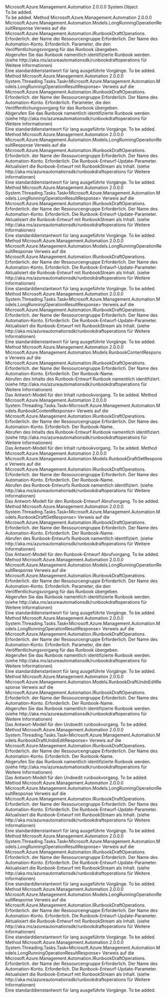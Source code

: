 <Type Name="RunbookDraftOperationsExtensions" FullName="Microsoft.Azure.Management.Automation.RunbookDraftOperationsExtensions">
  <TypeSignature Language="C#" Value="public static class RunbookDraftOperationsExtensions" />
  <TypeSignature Language="ILAsm" Value=".class public auto ansi abstract sealed beforefieldinit RunbookDraftOperationsExtensions extends System.Object" />
  <TypeSignature Language="DocId" Value="T:Microsoft.Azure.Management.Automation.RunbookDraftOperationsExtensions" />
  <TypeSignature Language="VB.NET" Value="Public Module RunbookDraftOperationsExtensions" />
  <TypeSignature Language="F#" Value="type RunbookDraftOperationsExtensions = class" />
  <AssemblyInfo>
    <AssemblyName>Microsoft.Azure.Management.Automation</AssemblyName>
    <AssemblyVersion>2.0.0.0</AssemblyVersion>
  </AssemblyInfo>
  <Base>
    <BaseTypeName>System.Object</BaseTypeName>
  </Base>
  <Interfaces />
  <Docs>
    <summary>To be added.</summary>
    <remarks>To be added.</remarks>
  </Docs>
  <Members>
    <Member MemberName="BeginPublish">
      <MemberSignature Language="C#" Value="public static Microsoft.Azure.Management.Automation.Models.LongRunningOperationResultResponse BeginPublish (this Microsoft.Azure.Management.Automation.IRunbookDraftOperations operations, string resourceGroupName, string automationAccount, Microsoft.Azure.Management.Automation.Models.RunbookDraftPublishParameters parameters);" />
      <MemberSignature Language="ILAsm" Value=".method public static hidebysig class Microsoft.Azure.Management.Automation.Models.LongRunningOperationResultResponse BeginPublish(class Microsoft.Azure.Management.Automation.IRunbookDraftOperations operations, string resourceGroupName, string automationAccount, class Microsoft.Azure.Management.Automation.Models.RunbookDraftPublishParameters parameters) cil managed" />
      <MemberSignature Language="DocId" Value="M:Microsoft.Azure.Management.Automation.RunbookDraftOperationsExtensions.BeginPublish(Microsoft.Azure.Management.Automation.IRunbookDraftOperations,System.String,System.String,Microsoft.Azure.Management.Automation.Models.RunbookDraftPublishParameters)" />
      <MemberSignature Language="VB.NET" Value="&lt;Extension()&gt;&#xA;Public Function BeginPublish (operations As IRunbookDraftOperations, resourceGroupName As String, automationAccount As String, parameters As RunbookDraftPublishParameters) As LongRunningOperationResultResponse" />
      <MemberSignature Language="F#" Value="static member BeginPublish : Microsoft.Azure.Management.Automation.IRunbookDraftOperations * string * string * Microsoft.Azure.Management.Automation.Models.RunbookDraftPublishParameters -&gt; Microsoft.Azure.Management.Automation.Models.LongRunningOperationResultResponse" Usage="Microsoft.Azure.Management.Automation.RunbookDraftOperationsExtensions.BeginPublish (operations, resourceGroupName, automationAccount, parameters)" />
      <MemberType>Method</MemberType>
      <AssemblyInfo>
        <AssemblyName>Microsoft.Azure.Management.Automation</AssemblyName>
        <AssemblyVersion>2.0.0.0</AssemblyVersion>
      </AssemblyInfo>
      <ReturnValue>
        <ReturnType>Microsoft.Azure.Management.Automation.Models.LongRunningOperationResultResponse</ReturnType>
      </ReturnValue>
      <Parameters>
        <Parameter Name="operations" Type="Microsoft.Azure.Management.Automation.IRunbookDraftOperations" RefType="this" />
        <Parameter Name="resourceGroupName" Type="System.String" />
        <Parameter Name="automationAccount" Type="System.String" />
        <Parameter Name="parameters" Type="Microsoft.Azure.Management.Automation.Models.RunbookDraftPublishParameters" />
      </Parameters>
      <Docs>
        <param name="operations">
            Verweis auf die Microsoft.Azure.Management.Automation.IRunbookDraftOperations.
            </param>
        <param name="resourceGroupName">
            Erforderlich. der Name der Ressourcengruppe
            </param>
        <param name="automationAccount">
            Erforderlich. Der Name des Automation-Konto.
            </param>
        <param name="parameters">
            Erforderlich. Parameter, die den Veröffentlichungsvorgang für das Runbook übergeben.
            </param>
        <summary>
            Abgerufen Sie das Runbook namentlich identifizierte Runbook werden.  (siehe http://aka.ms/azureautomationsdk/runbookdraftoperations für Weitere Informationen)
            </summary>
        <returns>
            Eine standarddienstantwort für lang ausgeführte Vorgänge.
            </returns>
        <remarks>To be added.</remarks>
      </Docs>
    </Member>
    <Member MemberName="BeginPublishAsync">
      <MemberSignature Language="C#" Value="public static System.Threading.Tasks.Task&lt;Microsoft.Azure.Management.Automation.Models.LongRunningOperationResultResponse&gt; BeginPublishAsync (this Microsoft.Azure.Management.Automation.IRunbookDraftOperations operations, string resourceGroupName, string automationAccount, Microsoft.Azure.Management.Automation.Models.RunbookDraftPublishParameters parameters);" />
      <MemberSignature Language="ILAsm" Value=".method public static hidebysig class System.Threading.Tasks.Task`1&lt;class Microsoft.Azure.Management.Automation.Models.LongRunningOperationResultResponse&gt; BeginPublishAsync(class Microsoft.Azure.Management.Automation.IRunbookDraftOperations operations, string resourceGroupName, string automationAccount, class Microsoft.Azure.Management.Automation.Models.RunbookDraftPublishParameters parameters) cil managed" />
      <MemberSignature Language="DocId" Value="M:Microsoft.Azure.Management.Automation.RunbookDraftOperationsExtensions.BeginPublishAsync(Microsoft.Azure.Management.Automation.IRunbookDraftOperations,System.String,System.String,Microsoft.Azure.Management.Automation.Models.RunbookDraftPublishParameters)" />
      <MemberSignature Language="VB.NET" Value="&lt;Extension()&gt;&#xA;Public Function BeginPublishAsync (operations As IRunbookDraftOperations, resourceGroupName As String, automationAccount As String, parameters As RunbookDraftPublishParameters) As Task(Of LongRunningOperationResultResponse)" />
      <MemberSignature Language="F#" Value="static member BeginPublishAsync : Microsoft.Azure.Management.Automation.IRunbookDraftOperations * string * string * Microsoft.Azure.Management.Automation.Models.RunbookDraftPublishParameters -&gt; System.Threading.Tasks.Task&lt;Microsoft.Azure.Management.Automation.Models.LongRunningOperationResultResponse&gt;" Usage="Microsoft.Azure.Management.Automation.RunbookDraftOperationsExtensions.BeginPublishAsync (operations, resourceGroupName, automationAccount, parameters)" />
      <MemberType>Method</MemberType>
      <AssemblyInfo>
        <AssemblyName>Microsoft.Azure.Management.Automation</AssemblyName>
        <AssemblyVersion>2.0.0.0</AssemblyVersion>
      </AssemblyInfo>
      <ReturnValue>
        <ReturnType>System.Threading.Tasks.Task&lt;Microsoft.Azure.Management.Automation.Models.LongRunningOperationResultResponse&gt;</ReturnType>
      </ReturnValue>
      <Parameters>
        <Parameter Name="operations" Type="Microsoft.Azure.Management.Automation.IRunbookDraftOperations" RefType="this" />
        <Parameter Name="resourceGroupName" Type="System.String" />
        <Parameter Name="automationAccount" Type="System.String" />
        <Parameter Name="parameters" Type="Microsoft.Azure.Management.Automation.Models.RunbookDraftPublishParameters" />
      </Parameters>
      <Docs>
        <param name="operations">
            Verweis auf die Microsoft.Azure.Management.Automation.IRunbookDraftOperations.
            </param>
        <param name="resourceGroupName">
            Erforderlich. der Name der Ressourcengruppe
            </param>
        <param name="automationAccount">
            Erforderlich. Der Name des Automation-Konto.
            </param>
        <param name="parameters">
            Erforderlich. Parameter, die den Veröffentlichungsvorgang für das Runbook übergeben.
            </param>
        <summary>
            Abgerufen Sie das Runbook namentlich identifizierte Runbook werden.  (siehe http://aka.ms/azureautomationsdk/runbookdraftoperations für Weitere Informationen)
            </summary>
        <returns>
            Eine standarddienstantwort für lang ausgeführte Vorgänge.
            </returns>
        <remarks>To be added.</remarks>
      </Docs>
    </Member>
    <Member MemberName="BeginUpdate">
      <MemberSignature Language="C#" Value="public static Microsoft.Azure.Management.Automation.Models.LongRunningOperationResultResponse BeginUpdate (this Microsoft.Azure.Management.Automation.IRunbookDraftOperations operations, string resourceGroupName, string automationAccount, Microsoft.Azure.Management.Automation.Models.RunbookDraftUpdateParameters parameters);" />
      <MemberSignature Language="ILAsm" Value=".method public static hidebysig class Microsoft.Azure.Management.Automation.Models.LongRunningOperationResultResponse BeginUpdate(class Microsoft.Azure.Management.Automation.IRunbookDraftOperations operations, string resourceGroupName, string automationAccount, class Microsoft.Azure.Management.Automation.Models.RunbookDraftUpdateParameters parameters) cil managed" />
      <MemberSignature Language="DocId" Value="M:Microsoft.Azure.Management.Automation.RunbookDraftOperationsExtensions.BeginUpdate(Microsoft.Azure.Management.Automation.IRunbookDraftOperations,System.String,System.String,Microsoft.Azure.Management.Automation.Models.RunbookDraftUpdateParameters)" />
      <MemberSignature Language="VB.NET" Value="&lt;Extension()&gt;&#xA;Public Function BeginUpdate (operations As IRunbookDraftOperations, resourceGroupName As String, automationAccount As String, parameters As RunbookDraftUpdateParameters) As LongRunningOperationResultResponse" />
      <MemberSignature Language="F#" Value="static member BeginUpdate : Microsoft.Azure.Management.Automation.IRunbookDraftOperations * string * string * Microsoft.Azure.Management.Automation.Models.RunbookDraftUpdateParameters -&gt; Microsoft.Azure.Management.Automation.Models.LongRunningOperationResultResponse" Usage="Microsoft.Azure.Management.Automation.RunbookDraftOperationsExtensions.BeginUpdate (operations, resourceGroupName, automationAccount, parameters)" />
      <MemberType>Method</MemberType>
      <AssemblyInfo>
        <AssemblyName>Microsoft.Azure.Management.Automation</AssemblyName>
        <AssemblyVersion>2.0.0.0</AssemblyVersion>
      </AssemblyInfo>
      <ReturnValue>
        <ReturnType>Microsoft.Azure.Management.Automation.Models.LongRunningOperationResultResponse</ReturnType>
      </ReturnValue>
      <Parameters>
        <Parameter Name="operations" Type="Microsoft.Azure.Management.Automation.IRunbookDraftOperations" RefType="this" />
        <Parameter Name="resourceGroupName" Type="System.String" />
        <Parameter Name="automationAccount" Type="System.String" />
        <Parameter Name="parameters" Type="Microsoft.Azure.Management.Automation.Models.RunbookDraftUpdateParameters" />
      </Parameters>
      <Docs>
        <param name="operations">
            Verweis auf die Microsoft.Azure.Management.Automation.IRunbookDraftOperations.
            </param>
        <param name="resourceGroupName">
            Erforderlich. der Name der Ressourcengruppe
            </param>
        <param name="automationAccount">
            Erforderlich. Der Name des Automation-Konto.
            </param>
        <param name="parameters">
            Erforderlich. Die Runbook-Entwurf-Update-Parameter.
            </param>
        <summary>
            Aktualisiert die Runbook-Entwurf mit RunbookStream als Inhalt.  (siehe http://aka.ms/azureautomationsdk/runbookdraftoperations für Weitere Informationen)
            </summary>
        <returns>
            Eine standarddienstantwort für lang ausgeführte Vorgänge.
            </returns>
        <remarks>To be added.</remarks>
      </Docs>
    </Member>
    <Member MemberName="BeginUpdateAsync">
      <MemberSignature Language="C#" Value="public static System.Threading.Tasks.Task&lt;Microsoft.Azure.Management.Automation.Models.LongRunningOperationResultResponse&gt; BeginUpdateAsync (this Microsoft.Azure.Management.Automation.IRunbookDraftOperations operations, string resourceGroupName, string automationAccount, Microsoft.Azure.Management.Automation.Models.RunbookDraftUpdateParameters parameters);" />
      <MemberSignature Language="ILAsm" Value=".method public static hidebysig class System.Threading.Tasks.Task`1&lt;class Microsoft.Azure.Management.Automation.Models.LongRunningOperationResultResponse&gt; BeginUpdateAsync(class Microsoft.Azure.Management.Automation.IRunbookDraftOperations operations, string resourceGroupName, string automationAccount, class Microsoft.Azure.Management.Automation.Models.RunbookDraftUpdateParameters parameters) cil managed" />
      <MemberSignature Language="DocId" Value="M:Microsoft.Azure.Management.Automation.RunbookDraftOperationsExtensions.BeginUpdateAsync(Microsoft.Azure.Management.Automation.IRunbookDraftOperations,System.String,System.String,Microsoft.Azure.Management.Automation.Models.RunbookDraftUpdateParameters)" />
      <MemberSignature Language="VB.NET" Value="&lt;Extension()&gt;&#xA;Public Function BeginUpdateAsync (operations As IRunbookDraftOperations, resourceGroupName As String, automationAccount As String, parameters As RunbookDraftUpdateParameters) As Task(Of LongRunningOperationResultResponse)" />
      <MemberSignature Language="F#" Value="static member BeginUpdateAsync : Microsoft.Azure.Management.Automation.IRunbookDraftOperations * string * string * Microsoft.Azure.Management.Automation.Models.RunbookDraftUpdateParameters -&gt; System.Threading.Tasks.Task&lt;Microsoft.Azure.Management.Automation.Models.LongRunningOperationResultResponse&gt;" Usage="Microsoft.Azure.Management.Automation.RunbookDraftOperationsExtensions.BeginUpdateAsync (operations, resourceGroupName, automationAccount, parameters)" />
      <MemberType>Method</MemberType>
      <AssemblyInfo>
        <AssemblyName>Microsoft.Azure.Management.Automation</AssemblyName>
        <AssemblyVersion>2.0.0.0</AssemblyVersion>
      </AssemblyInfo>
      <ReturnValue>
        <ReturnType>System.Threading.Tasks.Task&lt;Microsoft.Azure.Management.Automation.Models.LongRunningOperationResultResponse&gt;</ReturnType>
      </ReturnValue>
      <Parameters>
        <Parameter Name="operations" Type="Microsoft.Azure.Management.Automation.IRunbookDraftOperations" RefType="this" />
        <Parameter Name="resourceGroupName" Type="System.String" />
        <Parameter Name="automationAccount" Type="System.String" />
        <Parameter Name="parameters" Type="Microsoft.Azure.Management.Automation.Models.RunbookDraftUpdateParameters" />
      </Parameters>
      <Docs>
        <param name="operations">
            Verweis auf die Microsoft.Azure.Management.Automation.IRunbookDraftOperations.
            </param>
        <param name="resourceGroupName">
            Erforderlich. der Name der Ressourcengruppe
            </param>
        <param name="automationAccount">
            Erforderlich. Der Name des Automation-Konto.
            </param>
        <param name="parameters">
            Erforderlich. Die Runbook-Entwurf-Update-Parameter.
            </param>
        <summary>
            Aktualisiert die Runbook-Entwurf mit RunbookStream als Inhalt.  (siehe http://aka.ms/azureautomationsdk/runbookdraftoperations für Weitere Informationen)
            </summary>
        <returns>
            Eine standarddienstantwort für lang ausgeführte Vorgänge.
            </returns>
        <remarks>To be added.</remarks>
      </Docs>
    </Member>
    <Member MemberName="BeginUpdateGraph">
      <MemberSignature Language="C#" Value="public static Microsoft.Azure.Management.Automation.Models.LongRunningOperationResultResponse BeginUpdateGraph (this Microsoft.Azure.Management.Automation.IRunbookDraftOperations operations, string resourceGroupName, string automationAccount, Microsoft.Azure.Management.Automation.Models.RunbookDraftUpdateParameters parameters);" />
      <MemberSignature Language="ILAsm" Value=".method public static hidebysig class Microsoft.Azure.Management.Automation.Models.LongRunningOperationResultResponse BeginUpdateGraph(class Microsoft.Azure.Management.Automation.IRunbookDraftOperations operations, string resourceGroupName, string automationAccount, class Microsoft.Azure.Management.Automation.Models.RunbookDraftUpdateParameters parameters) cil managed" />
      <MemberSignature Language="DocId" Value="M:Microsoft.Azure.Management.Automation.RunbookDraftOperationsExtensions.BeginUpdateGraph(Microsoft.Azure.Management.Automation.IRunbookDraftOperations,System.String,System.String,Microsoft.Azure.Management.Automation.Models.RunbookDraftUpdateParameters)" />
      <MemberSignature Language="VB.NET" Value="&lt;Extension()&gt;&#xA;Public Function BeginUpdateGraph (operations As IRunbookDraftOperations, resourceGroupName As String, automationAccount As String, parameters As RunbookDraftUpdateParameters) As LongRunningOperationResultResponse" />
      <MemberSignature Language="F#" Value="static member BeginUpdateGraph : Microsoft.Azure.Management.Automation.IRunbookDraftOperations * string * string * Microsoft.Azure.Management.Automation.Models.RunbookDraftUpdateParameters -&gt; Microsoft.Azure.Management.Automation.Models.LongRunningOperationResultResponse" Usage="Microsoft.Azure.Management.Automation.RunbookDraftOperationsExtensions.BeginUpdateGraph (operations, resourceGroupName, automationAccount, parameters)" />
      <MemberType>Method</MemberType>
      <AssemblyInfo>
        <AssemblyName>Microsoft.Azure.Management.Automation</AssemblyName>
        <AssemblyVersion>2.0.0.0</AssemblyVersion>
      </AssemblyInfo>
      <ReturnValue>
        <ReturnType>Microsoft.Azure.Management.Automation.Models.LongRunningOperationResultResponse</ReturnType>
      </ReturnValue>
      <Parameters>
        <Parameter Name="operations" Type="Microsoft.Azure.Management.Automation.IRunbookDraftOperations" RefType="this" />
        <Parameter Name="resourceGroupName" Type="System.String" />
        <Parameter Name="automationAccount" Type="System.String" />
        <Parameter Name="parameters" Type="Microsoft.Azure.Management.Automation.Models.RunbookDraftUpdateParameters" />
      </Parameters>
      <Docs>
        <param name="operations">
            Verweis auf die Microsoft.Azure.Management.Automation.IRunbookDraftOperations.
            </param>
        <param name="resourceGroupName">
            Erforderlich. der Name der Ressourcengruppe
            </param>
        <param name="automationAccount">
            Erforderlich. Der Name des Automation-Konto.
            </param>
        <param name="parameters">
            Erforderlich. Die Runbook-Entwurf-Update-Parameter.
            </param>
        <summary>
            Aktualisiert die Runbook-Entwurf mit RunbookStream als Inhalt.  (siehe http://aka.ms/azureautomationsdk/runbookdraftoperations für Weitere Informationen)
            </summary>
        <returns>
            Eine standarddienstantwort für lang ausgeführte Vorgänge.
            </returns>
        <remarks>To be added.</remarks>
      </Docs>
    </Member>
    <Member MemberName="BeginUpdateGraphAsync">
      <MemberSignature Language="C#" Value="public static System.Threading.Tasks.Task&lt;Microsoft.Azure.Management.Automation.Models.LongRunningOperationResultResponse&gt; BeginUpdateGraphAsync (this Microsoft.Azure.Management.Automation.IRunbookDraftOperations operations, string resourceGroupName, string automationAccount, Microsoft.Azure.Management.Automation.Models.RunbookDraftUpdateParameters parameters);" />
      <MemberSignature Language="ILAsm" Value=".method public static hidebysig class System.Threading.Tasks.Task`1&lt;class Microsoft.Azure.Management.Automation.Models.LongRunningOperationResultResponse&gt; BeginUpdateGraphAsync(class Microsoft.Azure.Management.Automation.IRunbookDraftOperations operations, string resourceGroupName, string automationAccount, class Microsoft.Azure.Management.Automation.Models.RunbookDraftUpdateParameters parameters) cil managed" />
      <MemberSignature Language="DocId" Value="M:Microsoft.Azure.Management.Automation.RunbookDraftOperationsExtensions.BeginUpdateGraphAsync(Microsoft.Azure.Management.Automation.IRunbookDraftOperations,System.String,System.String,Microsoft.Azure.Management.Automation.Models.RunbookDraftUpdateParameters)" />
      <MemberSignature Language="VB.NET" Value="&lt;Extension()&gt;&#xA;Public Function BeginUpdateGraphAsync (operations As IRunbookDraftOperations, resourceGroupName As String, automationAccount As String, parameters As RunbookDraftUpdateParameters) As Task(Of LongRunningOperationResultResponse)" />
      <MemberSignature Language="F#" Value="static member BeginUpdateGraphAsync : Microsoft.Azure.Management.Automation.IRunbookDraftOperations * string * string * Microsoft.Azure.Management.Automation.Models.RunbookDraftUpdateParameters -&gt; System.Threading.Tasks.Task&lt;Microsoft.Azure.Management.Automation.Models.LongRunningOperationResultResponse&gt;" Usage="Microsoft.Azure.Management.Automation.RunbookDraftOperationsExtensions.BeginUpdateGraphAsync (operations, resourceGroupName, automationAccount, parameters)" />
      <MemberType>Method</MemberType>
      <AssemblyInfo>
        <AssemblyName>Microsoft.Azure.Management.Automation</AssemblyName>
        <AssemblyVersion>2.0.0.0</AssemblyVersion>
      </AssemblyInfo>
      <ReturnValue>
        <ReturnType>System.Threading.Tasks.Task&lt;Microsoft.Azure.Management.Automation.Models.LongRunningOperationResultResponse&gt;</ReturnType>
      </ReturnValue>
      <Parameters>
        <Parameter Name="operations" Type="Microsoft.Azure.Management.Automation.IRunbookDraftOperations" RefType="this" />
        <Parameter Name="resourceGroupName" Type="System.String" />
        <Parameter Name="automationAccount" Type="System.String" />
        <Parameter Name="parameters" Type="Microsoft.Azure.Management.Automation.Models.RunbookDraftUpdateParameters" />
      </Parameters>
      <Docs>
        <param name="operations">
            Verweis auf die Microsoft.Azure.Management.Automation.IRunbookDraftOperations.
            </param>
        <param name="resourceGroupName">
            Erforderlich. der Name der Ressourcengruppe
            </param>
        <param name="automationAccount">
            Erforderlich. Der Name des Automation-Konto.
            </param>
        <param name="parameters">
            Erforderlich. Die Runbook-Entwurf-Update-Parameter.
            </param>
        <summary>
            Aktualisiert die Runbook-Entwurf mit RunbookStream als Inhalt.  (siehe http://aka.ms/azureautomationsdk/runbookdraftoperations für Weitere Informationen)
            </summary>
        <returns>
            Eine standarddienstantwort für lang ausgeführte Vorgänge.
            </returns>
        <remarks>To be added.</remarks>
      </Docs>
    </Member>
    <Member MemberName="Content">
      <MemberSignature Language="C#" Value="public static Microsoft.Azure.Management.Automation.Models.RunbookContentResponse Content (this Microsoft.Azure.Management.Automation.IRunbookDraftOperations operations, string resourceGroupName, string automationAccount, string runbookName);" />
      <MemberSignature Language="ILAsm" Value=".method public static hidebysig class Microsoft.Azure.Management.Automation.Models.RunbookContentResponse Content(class Microsoft.Azure.Management.Automation.IRunbookDraftOperations operations, string resourceGroupName, string automationAccount, string runbookName) cil managed" />
      <MemberSignature Language="DocId" Value="M:Microsoft.Azure.Management.Automation.RunbookDraftOperationsExtensions.Content(Microsoft.Azure.Management.Automation.IRunbookDraftOperations,System.String,System.String,System.String)" />
      <MemberSignature Language="VB.NET" Value="&lt;Extension()&gt;&#xA;Public Function Content (operations As IRunbookDraftOperations, resourceGroupName As String, automationAccount As String, runbookName As String) As RunbookContentResponse" />
      <MemberSignature Language="F#" Value="static member Content : Microsoft.Azure.Management.Automation.IRunbookDraftOperations * string * string * string -&gt; Microsoft.Azure.Management.Automation.Models.RunbookContentResponse" Usage="Microsoft.Azure.Management.Automation.RunbookDraftOperationsExtensions.Content (operations, resourceGroupName, automationAccount, runbookName)" />
      <MemberType>Method</MemberType>
      <AssemblyInfo>
        <AssemblyName>Microsoft.Azure.Management.Automation</AssemblyName>
        <AssemblyVersion>2.0.0.0</AssemblyVersion>
      </AssemblyInfo>
      <ReturnValue>
        <ReturnType>Microsoft.Azure.Management.Automation.Models.RunbookContentResponse</ReturnType>
      </ReturnValue>
      <Parameters>
        <Parameter Name="operations" Type="Microsoft.Azure.Management.Automation.IRunbookDraftOperations" RefType="this" />
        <Parameter Name="resourceGroupName" Type="System.String" />
        <Parameter Name="automationAccount" Type="System.String" />
        <Parameter Name="runbookName" Type="System.String" />
      </Parameters>
      <Docs>
        <param name="operations">
            Verweis auf die Microsoft.Azure.Management.Automation.IRunbookDraftOperations.
            </param>
        <param name="resourceGroupName">
            Erforderlich. der Name der Ressourcengruppe
            </param>
        <param name="automationAccount">
            Erforderlich. Der Name des Automation-Konto.
            </param>
        <param name="runbookName">
            Erforderlich. Der Runbook-Name.
            </param>
        <summary>
            Abrufen des Inhalts des Runbook-Entwurf Runbook namentlich identifiziert.
            (siehe http://aka.ms/azureautomationsdk/runbookdraftoperations für Weitere Informationen)
            </summary>
        <returns>
            Das Antwort-Modell für den Inhalt runbookvorgang.
            </returns>
        <remarks>To be added.</remarks>
      </Docs>
    </Member>
    <Member MemberName="ContentAsync">
      <MemberSignature Language="C#" Value="public static System.Threading.Tasks.Task&lt;Microsoft.Azure.Management.Automation.Models.RunbookContentResponse&gt; ContentAsync (this Microsoft.Azure.Management.Automation.IRunbookDraftOperations operations, string resourceGroupName, string automationAccount, string runbookName);" />
      <MemberSignature Language="ILAsm" Value=".method public static hidebysig class System.Threading.Tasks.Task`1&lt;class Microsoft.Azure.Management.Automation.Models.RunbookContentResponse&gt; ContentAsync(class Microsoft.Azure.Management.Automation.IRunbookDraftOperations operations, string resourceGroupName, string automationAccount, string runbookName) cil managed" />
      <MemberSignature Language="DocId" Value="M:Microsoft.Azure.Management.Automation.RunbookDraftOperationsExtensions.ContentAsync(Microsoft.Azure.Management.Automation.IRunbookDraftOperations,System.String,System.String,System.String)" />
      <MemberSignature Language="VB.NET" Value="&lt;Extension()&gt;&#xA;Public Function ContentAsync (operations As IRunbookDraftOperations, resourceGroupName As String, automationAccount As String, runbookName As String) As Task(Of RunbookContentResponse)" />
      <MemberSignature Language="F#" Value="static member ContentAsync : Microsoft.Azure.Management.Automation.IRunbookDraftOperations * string * string * string -&gt; System.Threading.Tasks.Task&lt;Microsoft.Azure.Management.Automation.Models.RunbookContentResponse&gt;" Usage="Microsoft.Azure.Management.Automation.RunbookDraftOperationsExtensions.ContentAsync (operations, resourceGroupName, automationAccount, runbookName)" />
      <MemberType>Method</MemberType>
      <AssemblyInfo>
        <AssemblyName>Microsoft.Azure.Management.Automation</AssemblyName>
        <AssemblyVersion>2.0.0.0</AssemblyVersion>
      </AssemblyInfo>
      <ReturnValue>
        <ReturnType>System.Threading.Tasks.Task&lt;Microsoft.Azure.Management.Automation.Models.RunbookContentResponse&gt;</ReturnType>
      </ReturnValue>
      <Parameters>
        <Parameter Name="operations" Type="Microsoft.Azure.Management.Automation.IRunbookDraftOperations" RefType="this" />
        <Parameter Name="resourceGroupName" Type="System.String" />
        <Parameter Name="automationAccount" Type="System.String" />
        <Parameter Name="runbookName" Type="System.String" />
      </Parameters>
      <Docs>
        <param name="operations">
            Verweis auf die Microsoft.Azure.Management.Automation.IRunbookDraftOperations.
            </param>
        <param name="resourceGroupName">
            Erforderlich. der Name der Ressourcengruppe
            </param>
        <param name="automationAccount">
            Erforderlich. Der Name des Automation-Konto.
            </param>
        <param name="runbookName">
            Erforderlich. Der Runbook-Name.
            </param>
        <summary>
            Abrufen des Inhalts des Runbook-Entwurf Runbook namentlich identifiziert.
            (siehe http://aka.ms/azureautomationsdk/runbookdraftoperations für Weitere Informationen)
            </summary>
        <returns>
            Das Antwort-Modell für den Inhalt runbookvorgang.
            </returns>
        <remarks>To be added.</remarks>
      </Docs>
    </Member>
    <Member MemberName="Get">
      <MemberSignature Language="C#" Value="public static Microsoft.Azure.Management.Automation.Models.RunbookDraftGetResponse Get (this Microsoft.Azure.Management.Automation.IRunbookDraftOperations operations, string resourceGroupName, string automationAccount, string runbookName);" />
      <MemberSignature Language="ILAsm" Value=".method public static hidebysig class Microsoft.Azure.Management.Automation.Models.RunbookDraftGetResponse Get(class Microsoft.Azure.Management.Automation.IRunbookDraftOperations operations, string resourceGroupName, string automationAccount, string runbookName) cil managed" />
      <MemberSignature Language="DocId" Value="M:Microsoft.Azure.Management.Automation.RunbookDraftOperationsExtensions.Get(Microsoft.Azure.Management.Automation.IRunbookDraftOperations,System.String,System.String,System.String)" />
      <MemberSignature Language="VB.NET" Value="&lt;Extension()&gt;&#xA;Public Function Get (operations As IRunbookDraftOperations, resourceGroupName As String, automationAccount As String, runbookName As String) As RunbookDraftGetResponse" />
      <MemberSignature Language="F#" Value="static member Get : Microsoft.Azure.Management.Automation.IRunbookDraftOperations * string * string * string -&gt; Microsoft.Azure.Management.Automation.Models.RunbookDraftGetResponse" Usage="Microsoft.Azure.Management.Automation.RunbookDraftOperationsExtensions.Get (operations, resourceGroupName, automationAccount, runbookName)" />
      <MemberType>Method</MemberType>
      <AssemblyInfo>
        <AssemblyName>Microsoft.Azure.Management.Automation</AssemblyName>
        <AssemblyVersion>2.0.0.0</AssemblyVersion>
      </AssemblyInfo>
      <ReturnValue>
        <ReturnType>Microsoft.Azure.Management.Automation.Models.RunbookDraftGetResponse</ReturnType>
      </ReturnValue>
      <Parameters>
        <Parameter Name="operations" Type="Microsoft.Azure.Management.Automation.IRunbookDraftOperations" RefType="this" />
        <Parameter Name="resourceGroupName" Type="System.String" />
        <Parameter Name="automationAccount" Type="System.String" />
        <Parameter Name="runbookName" Type="System.String" />
      </Parameters>
      <Docs>
        <param name="operations">
            Verweis auf die Microsoft.Azure.Management.Automation.IRunbookDraftOperations.
            </param>
        <param name="resourceGroupName">
            Erforderlich. der Name der Ressourcengruppe
            </param>
        <param name="automationAccount">
            Erforderlich. Der Name des Automation-Konto.
            </param>
        <param name="runbookName">
            Erforderlich. Der Runbook-Name.
            </param>
        <summary>
            Abrufen des Runbook-Entwurfs Runbook namentlich identifiziert.  (siehe http://aka.ms/azureautomationsdk/runbookdraftoperations für Weitere Informationen)
            </summary>
        <returns>
            Das Antwort-Modell für den Runbook-Entwurf Abrufvorgang.
            </returns>
        <remarks>To be added.</remarks>
      </Docs>
    </Member>
    <Member MemberName="GetAsync">
      <MemberSignature Language="C#" Value="public static System.Threading.Tasks.Task&lt;Microsoft.Azure.Management.Automation.Models.RunbookDraftGetResponse&gt; GetAsync (this Microsoft.Azure.Management.Automation.IRunbookDraftOperations operations, string resourceGroupName, string automationAccount, string runbookName);" />
      <MemberSignature Language="ILAsm" Value=".method public static hidebysig class System.Threading.Tasks.Task`1&lt;class Microsoft.Azure.Management.Automation.Models.RunbookDraftGetResponse&gt; GetAsync(class Microsoft.Azure.Management.Automation.IRunbookDraftOperations operations, string resourceGroupName, string automationAccount, string runbookName) cil managed" />
      <MemberSignature Language="DocId" Value="M:Microsoft.Azure.Management.Automation.RunbookDraftOperationsExtensions.GetAsync(Microsoft.Azure.Management.Automation.IRunbookDraftOperations,System.String,System.String,System.String)" />
      <MemberSignature Language="VB.NET" Value="&lt;Extension()&gt;&#xA;Public Function GetAsync (operations As IRunbookDraftOperations, resourceGroupName As String, automationAccount As String, runbookName As String) As Task(Of RunbookDraftGetResponse)" />
      <MemberSignature Language="F#" Value="static member GetAsync : Microsoft.Azure.Management.Automation.IRunbookDraftOperations * string * string * string -&gt; System.Threading.Tasks.Task&lt;Microsoft.Azure.Management.Automation.Models.RunbookDraftGetResponse&gt;" Usage="Microsoft.Azure.Management.Automation.RunbookDraftOperationsExtensions.GetAsync (operations, resourceGroupName, automationAccount, runbookName)" />
      <MemberType>Method</MemberType>
      <AssemblyInfo>
        <AssemblyName>Microsoft.Azure.Management.Automation</AssemblyName>
        <AssemblyVersion>2.0.0.0</AssemblyVersion>
      </AssemblyInfo>
      <ReturnValue>
        <ReturnType>System.Threading.Tasks.Task&lt;Microsoft.Azure.Management.Automation.Models.RunbookDraftGetResponse&gt;</ReturnType>
      </ReturnValue>
      <Parameters>
        <Parameter Name="operations" Type="Microsoft.Azure.Management.Automation.IRunbookDraftOperations" RefType="this" />
        <Parameter Name="resourceGroupName" Type="System.String" />
        <Parameter Name="automationAccount" Type="System.String" />
        <Parameter Name="runbookName" Type="System.String" />
      </Parameters>
      <Docs>
        <param name="operations">
            Verweis auf die Microsoft.Azure.Management.Automation.IRunbookDraftOperations.
            </param>
        <param name="resourceGroupName">
            Erforderlich. der Name der Ressourcengruppe
            </param>
        <param name="automationAccount">
            Erforderlich. Der Name des Automation-Konto.
            </param>
        <param name="runbookName">
            Erforderlich. Der Runbook-Name.
            </param>
        <summary>
            Abrufen des Runbook-Entwurfs Runbook namentlich identifiziert.  (siehe http://aka.ms/azureautomationsdk/runbookdraftoperations für Weitere Informationen)
            </summary>
        <returns>
            Das Antwort-Modell für den Runbook-Entwurf Abrufvorgang.
            </returns>
        <remarks>To be added.</remarks>
      </Docs>
    </Member>
    <Member MemberName="Publish">
      <MemberSignature Language="C#" Value="public static Microsoft.Azure.Management.Automation.Models.LongRunningOperationResultResponse Publish (this Microsoft.Azure.Management.Automation.IRunbookDraftOperations operations, string resourceGroupName, string automationAccount, Microsoft.Azure.Management.Automation.Models.RunbookDraftPublishParameters parameters);" />
      <MemberSignature Language="ILAsm" Value=".method public static hidebysig class Microsoft.Azure.Management.Automation.Models.LongRunningOperationResultResponse Publish(class Microsoft.Azure.Management.Automation.IRunbookDraftOperations operations, string resourceGroupName, string automationAccount, class Microsoft.Azure.Management.Automation.Models.RunbookDraftPublishParameters parameters) cil managed" />
      <MemberSignature Language="DocId" Value="M:Microsoft.Azure.Management.Automation.RunbookDraftOperationsExtensions.Publish(Microsoft.Azure.Management.Automation.IRunbookDraftOperations,System.String,System.String,Microsoft.Azure.Management.Automation.Models.RunbookDraftPublishParameters)" />
      <MemberSignature Language="VB.NET" Value="&lt;Extension()&gt;&#xA;Public Function Publish (operations As IRunbookDraftOperations, resourceGroupName As String, automationAccount As String, parameters As RunbookDraftPublishParameters) As LongRunningOperationResultResponse" />
      <MemberSignature Language="F#" Value="static member Publish : Microsoft.Azure.Management.Automation.IRunbookDraftOperations * string * string * Microsoft.Azure.Management.Automation.Models.RunbookDraftPublishParameters -&gt; Microsoft.Azure.Management.Automation.Models.LongRunningOperationResultResponse" Usage="Microsoft.Azure.Management.Automation.RunbookDraftOperationsExtensions.Publish (operations, resourceGroupName, automationAccount, parameters)" />
      <MemberType>Method</MemberType>
      <AssemblyInfo>
        <AssemblyName>Microsoft.Azure.Management.Automation</AssemblyName>
        <AssemblyVersion>2.0.0.0</AssemblyVersion>
      </AssemblyInfo>
      <ReturnValue>
        <ReturnType>Microsoft.Azure.Management.Automation.Models.LongRunningOperationResultResponse</ReturnType>
      </ReturnValue>
      <Parameters>
        <Parameter Name="operations" Type="Microsoft.Azure.Management.Automation.IRunbookDraftOperations" RefType="this" />
        <Parameter Name="resourceGroupName" Type="System.String" />
        <Parameter Name="automationAccount" Type="System.String" />
        <Parameter Name="parameters" Type="Microsoft.Azure.Management.Automation.Models.RunbookDraftPublishParameters" />
      </Parameters>
      <Docs>
        <param name="operations">
            Verweis auf die Microsoft.Azure.Management.Automation.IRunbookDraftOperations.
            </param>
        <param name="resourceGroupName">
            Erforderlich. der Name der Ressourcengruppe
            </param>
        <param name="automationAccount">
            Erforderlich. Der Name des Automation-Konto.
            </param>
        <param name="parameters">
            Erforderlich. Parameter, die den Veröffentlichungsvorgang für das Runbook übergeben.
            </param>
        <summary>
            Abgerufen Sie das Runbook namentlich identifizierte Runbook werden.  (siehe http://aka.ms/azureautomationsdk/runbookdraftoperations für Weitere Informationen)
            </summary>
        <returns>
            Eine standarddienstantwort für lang ausgeführte Vorgänge.
            </returns>
        <remarks>To be added.</remarks>
      </Docs>
    </Member>
    <Member MemberName="PublishAsync">
      <MemberSignature Language="C#" Value="public static System.Threading.Tasks.Task&lt;Microsoft.Azure.Management.Automation.Models.LongRunningOperationResultResponse&gt; PublishAsync (this Microsoft.Azure.Management.Automation.IRunbookDraftOperations operations, string resourceGroupName, string automationAccount, Microsoft.Azure.Management.Automation.Models.RunbookDraftPublishParameters parameters);" />
      <MemberSignature Language="ILAsm" Value=".method public static hidebysig class System.Threading.Tasks.Task`1&lt;class Microsoft.Azure.Management.Automation.Models.LongRunningOperationResultResponse&gt; PublishAsync(class Microsoft.Azure.Management.Automation.IRunbookDraftOperations operations, string resourceGroupName, string automationAccount, class Microsoft.Azure.Management.Automation.Models.RunbookDraftPublishParameters parameters) cil managed" />
      <MemberSignature Language="DocId" Value="M:Microsoft.Azure.Management.Automation.RunbookDraftOperationsExtensions.PublishAsync(Microsoft.Azure.Management.Automation.IRunbookDraftOperations,System.String,System.String,Microsoft.Azure.Management.Automation.Models.RunbookDraftPublishParameters)" />
      <MemberSignature Language="VB.NET" Value="&lt;Extension()&gt;&#xA;Public Function PublishAsync (operations As IRunbookDraftOperations, resourceGroupName As String, automationAccount As String, parameters As RunbookDraftPublishParameters) As Task(Of LongRunningOperationResultResponse)" />
      <MemberSignature Language="F#" Value="static member PublishAsync : Microsoft.Azure.Management.Automation.IRunbookDraftOperations * string * string * Microsoft.Azure.Management.Automation.Models.RunbookDraftPublishParameters -&gt; System.Threading.Tasks.Task&lt;Microsoft.Azure.Management.Automation.Models.LongRunningOperationResultResponse&gt;" Usage="Microsoft.Azure.Management.Automation.RunbookDraftOperationsExtensions.PublishAsync (operations, resourceGroupName, automationAccount, parameters)" />
      <MemberType>Method</MemberType>
      <AssemblyInfo>
        <AssemblyName>Microsoft.Azure.Management.Automation</AssemblyName>
        <AssemblyVersion>2.0.0.0</AssemblyVersion>
      </AssemblyInfo>
      <ReturnValue>
        <ReturnType>System.Threading.Tasks.Task&lt;Microsoft.Azure.Management.Automation.Models.LongRunningOperationResultResponse&gt;</ReturnType>
      </ReturnValue>
      <Parameters>
        <Parameter Name="operations" Type="Microsoft.Azure.Management.Automation.IRunbookDraftOperations" RefType="this" />
        <Parameter Name="resourceGroupName" Type="System.String" />
        <Parameter Name="automationAccount" Type="System.String" />
        <Parameter Name="parameters" Type="Microsoft.Azure.Management.Automation.Models.RunbookDraftPublishParameters" />
      </Parameters>
      <Docs>
        <param name="operations">
            Verweis auf die Microsoft.Azure.Management.Automation.IRunbookDraftOperations.
            </param>
        <param name="resourceGroupName">
            Erforderlich. der Name der Ressourcengruppe
            </param>
        <param name="automationAccount">
            Erforderlich. Der Name des Automation-Konto.
            </param>
        <param name="parameters">
            Erforderlich. Parameter, die den Veröffentlichungsvorgang für das Runbook übergeben.
            </param>
        <summary>
            Abgerufen Sie das Runbook namentlich identifizierte Runbook werden.  (siehe http://aka.ms/azureautomationsdk/runbookdraftoperations für Weitere Informationen)
            </summary>
        <returns>
            Eine standarddienstantwort für lang ausgeführte Vorgänge.
            </returns>
        <remarks>To be added.</remarks>
      </Docs>
    </Member>
    <Member MemberName="UndoEdit">
      <MemberSignature Language="C#" Value="public static Microsoft.Azure.Management.Automation.Models.RunbookDraftUndoEditResponse UndoEdit (this Microsoft.Azure.Management.Automation.IRunbookDraftOperations operations, string resourceGroupName, string automationAccount, string runbookName);" />
      <MemberSignature Language="ILAsm" Value=".method public static hidebysig class Microsoft.Azure.Management.Automation.Models.RunbookDraftUndoEditResponse UndoEdit(class Microsoft.Azure.Management.Automation.IRunbookDraftOperations operations, string resourceGroupName, string automationAccount, string runbookName) cil managed" />
      <MemberSignature Language="DocId" Value="M:Microsoft.Azure.Management.Automation.RunbookDraftOperationsExtensions.UndoEdit(Microsoft.Azure.Management.Automation.IRunbookDraftOperations,System.String,System.String,System.String)" />
      <MemberSignature Language="VB.NET" Value="&lt;Extension()&gt;&#xA;Public Function UndoEdit (operations As IRunbookDraftOperations, resourceGroupName As String, automationAccount As String, runbookName As String) As RunbookDraftUndoEditResponse" />
      <MemberSignature Language="F#" Value="static member UndoEdit : Microsoft.Azure.Management.Automation.IRunbookDraftOperations * string * string * string -&gt; Microsoft.Azure.Management.Automation.Models.RunbookDraftUndoEditResponse" Usage="Microsoft.Azure.Management.Automation.RunbookDraftOperationsExtensions.UndoEdit (operations, resourceGroupName, automationAccount, runbookName)" />
      <MemberType>Method</MemberType>
      <AssemblyInfo>
        <AssemblyName>Microsoft.Azure.Management.Automation</AssemblyName>
        <AssemblyVersion>2.0.0.0</AssemblyVersion>
      </AssemblyInfo>
      <ReturnValue>
        <ReturnType>Microsoft.Azure.Management.Automation.Models.RunbookDraftUndoEditResponse</ReturnType>
      </ReturnValue>
      <Parameters>
        <Parameter Name="operations" Type="Microsoft.Azure.Management.Automation.IRunbookDraftOperations" RefType="this" />
        <Parameter Name="resourceGroupName" Type="System.String" />
        <Parameter Name="automationAccount" Type="System.String" />
        <Parameter Name="runbookName" Type="System.String" />
      </Parameters>
      <Docs>
        <param name="operations">
            Verweis auf die Microsoft.Azure.Management.Automation.IRunbookDraftOperations.
            </param>
        <param name="resourceGroupName">
            Erforderlich. der Name der Ressourcengruppe
            </param>
        <param name="automationAccount">
            Erforderlich. Der Name des Automation-Konto.
            </param>
        <param name="runbookName">
            Erforderlich. Der Runbook-Name.
            </param>
        <summary>
            Abgerufen Sie das Runbook namentlich identifizierte Runbook werden.  (siehe http://aka.ms/azureautomationsdk/runbookdraftoperations für Weitere Informationen)
            </summary>
        <returns>
            Das Antwort-Modell für den Undoedit runbookvorgang.
            </returns>
        <remarks>To be added.</remarks>
      </Docs>
    </Member>
    <Member MemberName="UndoEditAsync">
      <MemberSignature Language="C#" Value="public static System.Threading.Tasks.Task&lt;Microsoft.Azure.Management.Automation.Models.RunbookDraftUndoEditResponse&gt; UndoEditAsync (this Microsoft.Azure.Management.Automation.IRunbookDraftOperations operations, string resourceGroupName, string automationAccount, string runbookName);" />
      <MemberSignature Language="ILAsm" Value=".method public static hidebysig class System.Threading.Tasks.Task`1&lt;class Microsoft.Azure.Management.Automation.Models.RunbookDraftUndoEditResponse&gt; UndoEditAsync(class Microsoft.Azure.Management.Automation.IRunbookDraftOperations operations, string resourceGroupName, string automationAccount, string runbookName) cil managed" />
      <MemberSignature Language="DocId" Value="M:Microsoft.Azure.Management.Automation.RunbookDraftOperationsExtensions.UndoEditAsync(Microsoft.Azure.Management.Automation.IRunbookDraftOperations,System.String,System.String,System.String)" />
      <MemberSignature Language="VB.NET" Value="&lt;Extension()&gt;&#xA;Public Function UndoEditAsync (operations As IRunbookDraftOperations, resourceGroupName As String, automationAccount As String, runbookName As String) As Task(Of RunbookDraftUndoEditResponse)" />
      <MemberSignature Language="F#" Value="static member UndoEditAsync : Microsoft.Azure.Management.Automation.IRunbookDraftOperations * string * string * string -&gt; System.Threading.Tasks.Task&lt;Microsoft.Azure.Management.Automation.Models.RunbookDraftUndoEditResponse&gt;" Usage="Microsoft.Azure.Management.Automation.RunbookDraftOperationsExtensions.UndoEditAsync (operations, resourceGroupName, automationAccount, runbookName)" />
      <MemberType>Method</MemberType>
      <AssemblyInfo>
        <AssemblyName>Microsoft.Azure.Management.Automation</AssemblyName>
        <AssemblyVersion>2.0.0.0</AssemblyVersion>
      </AssemblyInfo>
      <ReturnValue>
        <ReturnType>System.Threading.Tasks.Task&lt;Microsoft.Azure.Management.Automation.Models.RunbookDraftUndoEditResponse&gt;</ReturnType>
      </ReturnValue>
      <Parameters>
        <Parameter Name="operations" Type="Microsoft.Azure.Management.Automation.IRunbookDraftOperations" RefType="this" />
        <Parameter Name="resourceGroupName" Type="System.String" />
        <Parameter Name="automationAccount" Type="System.String" />
        <Parameter Name="runbookName" Type="System.String" />
      </Parameters>
      <Docs>
        <param name="operations">
            Verweis auf die Microsoft.Azure.Management.Automation.IRunbookDraftOperations.
            </param>
        <param name="resourceGroupName">
            Erforderlich. der Name der Ressourcengruppe
            </param>
        <param name="automationAccount">
            Erforderlich. Der Name des Automation-Konto.
            </param>
        <param name="runbookName">
            Erforderlich. Der Runbook-Name.
            </param>
        <summary>
            Abgerufen Sie das Runbook namentlich identifizierte Runbook werden.  (siehe http://aka.ms/azureautomationsdk/runbookdraftoperations für Weitere Informationen)
            </summary>
        <returns>
            Das Antwort-Modell für den Undoedit runbookvorgang.
            </returns>
        <remarks>To be added.</remarks>
      </Docs>
    </Member>
    <Member MemberName="Update">
      <MemberSignature Language="C#" Value="public static Microsoft.Azure.Management.Automation.Models.LongRunningOperationResultResponse Update (this Microsoft.Azure.Management.Automation.IRunbookDraftOperations operations, string resourceGroupName, string automationAccount, Microsoft.Azure.Management.Automation.Models.RunbookDraftUpdateParameters parameters);" />
      <MemberSignature Language="ILAsm" Value=".method public static hidebysig class Microsoft.Azure.Management.Automation.Models.LongRunningOperationResultResponse Update(class Microsoft.Azure.Management.Automation.IRunbookDraftOperations operations, string resourceGroupName, string automationAccount, class Microsoft.Azure.Management.Automation.Models.RunbookDraftUpdateParameters parameters) cil managed" />
      <MemberSignature Language="DocId" Value="M:Microsoft.Azure.Management.Automation.RunbookDraftOperationsExtensions.Update(Microsoft.Azure.Management.Automation.IRunbookDraftOperations,System.String,System.String,Microsoft.Azure.Management.Automation.Models.RunbookDraftUpdateParameters)" />
      <MemberSignature Language="VB.NET" Value="&lt;Extension()&gt;&#xA;Public Function Update (operations As IRunbookDraftOperations, resourceGroupName As String, automationAccount As String, parameters As RunbookDraftUpdateParameters) As LongRunningOperationResultResponse" />
      <MemberSignature Language="F#" Value="static member Update : Microsoft.Azure.Management.Automation.IRunbookDraftOperations * string * string * Microsoft.Azure.Management.Automation.Models.RunbookDraftUpdateParameters -&gt; Microsoft.Azure.Management.Automation.Models.LongRunningOperationResultResponse" Usage="Microsoft.Azure.Management.Automation.RunbookDraftOperationsExtensions.Update (operations, resourceGroupName, automationAccount, parameters)" />
      <MemberType>Method</MemberType>
      <AssemblyInfo>
        <AssemblyName>Microsoft.Azure.Management.Automation</AssemblyName>
        <AssemblyVersion>2.0.0.0</AssemblyVersion>
      </AssemblyInfo>
      <ReturnValue>
        <ReturnType>Microsoft.Azure.Management.Automation.Models.LongRunningOperationResultResponse</ReturnType>
      </ReturnValue>
      <Parameters>
        <Parameter Name="operations" Type="Microsoft.Azure.Management.Automation.IRunbookDraftOperations" RefType="this" />
        <Parameter Name="resourceGroupName" Type="System.String" />
        <Parameter Name="automationAccount" Type="System.String" />
        <Parameter Name="parameters" Type="Microsoft.Azure.Management.Automation.Models.RunbookDraftUpdateParameters" />
      </Parameters>
      <Docs>
        <param name="operations">
            Verweis auf die Microsoft.Azure.Management.Automation.IRunbookDraftOperations.
            </param>
        <param name="resourceGroupName">
            Erforderlich. der Name der Ressourcengruppe
            </param>
        <param name="automationAccount">
            Erforderlich. Der Name des Automation-Konto.
            </param>
        <param name="parameters">
            Erforderlich. Die Runbook-Entwurf-Update-Parameter.
            </param>
        <summary>
            Aktualisiert die Runbook-Entwurf mit RunbookStream als Inhalt.  (siehe http://aka.ms/azureautomationsdk/runbookdraftoperations für Weitere Informationen)
            </summary>
        <returns>
            Eine standarddienstantwort für lang ausgeführte Vorgänge.
            </returns>
        <remarks>To be added.</remarks>
      </Docs>
    </Member>
    <Member MemberName="UpdateAsync">
      <MemberSignature Language="C#" Value="public static System.Threading.Tasks.Task&lt;Microsoft.Azure.Management.Automation.Models.LongRunningOperationResultResponse&gt; UpdateAsync (this Microsoft.Azure.Management.Automation.IRunbookDraftOperations operations, string resourceGroupName, string automationAccount, Microsoft.Azure.Management.Automation.Models.RunbookDraftUpdateParameters parameters);" />
      <MemberSignature Language="ILAsm" Value=".method public static hidebysig class System.Threading.Tasks.Task`1&lt;class Microsoft.Azure.Management.Automation.Models.LongRunningOperationResultResponse&gt; UpdateAsync(class Microsoft.Azure.Management.Automation.IRunbookDraftOperations operations, string resourceGroupName, string automationAccount, class Microsoft.Azure.Management.Automation.Models.RunbookDraftUpdateParameters parameters) cil managed" />
      <MemberSignature Language="DocId" Value="M:Microsoft.Azure.Management.Automation.RunbookDraftOperationsExtensions.UpdateAsync(Microsoft.Azure.Management.Automation.IRunbookDraftOperations,System.String,System.String,Microsoft.Azure.Management.Automation.Models.RunbookDraftUpdateParameters)" />
      <MemberSignature Language="VB.NET" Value="&lt;Extension()&gt;&#xA;Public Function UpdateAsync (operations As IRunbookDraftOperations, resourceGroupName As String, automationAccount As String, parameters As RunbookDraftUpdateParameters) As Task(Of LongRunningOperationResultResponse)" />
      <MemberSignature Language="F#" Value="static member UpdateAsync : Microsoft.Azure.Management.Automation.IRunbookDraftOperations * string * string * Microsoft.Azure.Management.Automation.Models.RunbookDraftUpdateParameters -&gt; System.Threading.Tasks.Task&lt;Microsoft.Azure.Management.Automation.Models.LongRunningOperationResultResponse&gt;" Usage="Microsoft.Azure.Management.Automation.RunbookDraftOperationsExtensions.UpdateAsync (operations, resourceGroupName, automationAccount, parameters)" />
      <MemberType>Method</MemberType>
      <AssemblyInfo>
        <AssemblyName>Microsoft.Azure.Management.Automation</AssemblyName>
        <AssemblyVersion>2.0.0.0</AssemblyVersion>
      </AssemblyInfo>
      <ReturnValue>
        <ReturnType>System.Threading.Tasks.Task&lt;Microsoft.Azure.Management.Automation.Models.LongRunningOperationResultResponse&gt;</ReturnType>
      </ReturnValue>
      <Parameters>
        <Parameter Name="operations" Type="Microsoft.Azure.Management.Automation.IRunbookDraftOperations" RefType="this" />
        <Parameter Name="resourceGroupName" Type="System.String" />
        <Parameter Name="automationAccount" Type="System.String" />
        <Parameter Name="parameters" Type="Microsoft.Azure.Management.Automation.Models.RunbookDraftUpdateParameters" />
      </Parameters>
      <Docs>
        <param name="operations">
            Verweis auf die Microsoft.Azure.Management.Automation.IRunbookDraftOperations.
            </param>
        <param name="resourceGroupName">
            Erforderlich. der Name der Ressourcengruppe
            </param>
        <param name="automationAccount">
            Erforderlich. Der Name des Automation-Konto.
            </param>
        <param name="parameters">
            Erforderlich. Die Runbook-Entwurf-Update-Parameter.
            </param>
        <summary>
            Aktualisiert die Runbook-Entwurf mit RunbookStream als Inhalt.  (siehe http://aka.ms/azureautomationsdk/runbookdraftoperations für Weitere Informationen)
            </summary>
        <returns>
            Eine standarddienstantwort für lang ausgeführte Vorgänge.
            </returns>
        <remarks>To be added.</remarks>
      </Docs>
    </Member>
    <Member MemberName="UpdateGraph">
      <MemberSignature Language="C#" Value="public static Microsoft.Azure.Management.Automation.Models.LongRunningOperationResultResponse UpdateGraph (this Microsoft.Azure.Management.Automation.IRunbookDraftOperations operations, string resourceGroupName, string automationAccount, Microsoft.Azure.Management.Automation.Models.RunbookDraftUpdateParameters parameters);" />
      <MemberSignature Language="ILAsm" Value=".method public static hidebysig class Microsoft.Azure.Management.Automation.Models.LongRunningOperationResultResponse UpdateGraph(class Microsoft.Azure.Management.Automation.IRunbookDraftOperations operations, string resourceGroupName, string automationAccount, class Microsoft.Azure.Management.Automation.Models.RunbookDraftUpdateParameters parameters) cil managed" />
      <MemberSignature Language="DocId" Value="M:Microsoft.Azure.Management.Automation.RunbookDraftOperationsExtensions.UpdateGraph(Microsoft.Azure.Management.Automation.IRunbookDraftOperations,System.String,System.String,Microsoft.Azure.Management.Automation.Models.RunbookDraftUpdateParameters)" />
      <MemberSignature Language="VB.NET" Value="&lt;Extension()&gt;&#xA;Public Function UpdateGraph (operations As IRunbookDraftOperations, resourceGroupName As String, automationAccount As String, parameters As RunbookDraftUpdateParameters) As LongRunningOperationResultResponse" />
      <MemberSignature Language="F#" Value="static member UpdateGraph : Microsoft.Azure.Management.Automation.IRunbookDraftOperations * string * string * Microsoft.Azure.Management.Automation.Models.RunbookDraftUpdateParameters -&gt; Microsoft.Azure.Management.Automation.Models.LongRunningOperationResultResponse" Usage="Microsoft.Azure.Management.Automation.RunbookDraftOperationsExtensions.UpdateGraph (operations, resourceGroupName, automationAccount, parameters)" />
      <MemberType>Method</MemberType>
      <AssemblyInfo>
        <AssemblyName>Microsoft.Azure.Management.Automation</AssemblyName>
        <AssemblyVersion>2.0.0.0</AssemblyVersion>
      </AssemblyInfo>
      <ReturnValue>
        <ReturnType>Microsoft.Azure.Management.Automation.Models.LongRunningOperationResultResponse</ReturnType>
      </ReturnValue>
      <Parameters>
        <Parameter Name="operations" Type="Microsoft.Azure.Management.Automation.IRunbookDraftOperations" RefType="this" />
        <Parameter Name="resourceGroupName" Type="System.String" />
        <Parameter Name="automationAccount" Type="System.String" />
        <Parameter Name="parameters" Type="Microsoft.Azure.Management.Automation.Models.RunbookDraftUpdateParameters" />
      </Parameters>
      <Docs>
        <param name="operations">
            Verweis auf die Microsoft.Azure.Management.Automation.IRunbookDraftOperations.
            </param>
        <param name="resourceGroupName">
            Erforderlich. der Name der Ressourcengruppe
            </param>
        <param name="automationAccount">
            Erforderlich. Der Name des Automation-Konto.
            </param>
        <param name="parameters">
            Erforderlich. Die Runbook-Entwurf-Update-Parameter.
            </param>
        <summary>
            Aktualisiert die Runbook-Entwurf mit RunbookStream als Inhalt.  (siehe http://aka.ms/azureautomationsdk/runbookdraftoperations für Weitere Informationen)
            </summary>
        <returns>
            Eine standarddienstantwort für lang ausgeführte Vorgänge.
            </returns>
        <remarks>To be added.</remarks>
      </Docs>
    </Member>
    <Member MemberName="UpdateGraphAsync">
      <MemberSignature Language="C#" Value="public static System.Threading.Tasks.Task&lt;Microsoft.Azure.Management.Automation.Models.LongRunningOperationResultResponse&gt; UpdateGraphAsync (this Microsoft.Azure.Management.Automation.IRunbookDraftOperations operations, string resourceGroupName, string automationAccount, Microsoft.Azure.Management.Automation.Models.RunbookDraftUpdateParameters parameters);" />
      <MemberSignature Language="ILAsm" Value=".method public static hidebysig class System.Threading.Tasks.Task`1&lt;class Microsoft.Azure.Management.Automation.Models.LongRunningOperationResultResponse&gt; UpdateGraphAsync(class Microsoft.Azure.Management.Automation.IRunbookDraftOperations operations, string resourceGroupName, string automationAccount, class Microsoft.Azure.Management.Automation.Models.RunbookDraftUpdateParameters parameters) cil managed" />
      <MemberSignature Language="DocId" Value="M:Microsoft.Azure.Management.Automation.RunbookDraftOperationsExtensions.UpdateGraphAsync(Microsoft.Azure.Management.Automation.IRunbookDraftOperations,System.String,System.String,Microsoft.Azure.Management.Automation.Models.RunbookDraftUpdateParameters)" />
      <MemberSignature Language="VB.NET" Value="&lt;Extension()&gt;&#xA;Public Function UpdateGraphAsync (operations As IRunbookDraftOperations, resourceGroupName As String, automationAccount As String, parameters As RunbookDraftUpdateParameters) As Task(Of LongRunningOperationResultResponse)" />
      <MemberSignature Language="F#" Value="static member UpdateGraphAsync : Microsoft.Azure.Management.Automation.IRunbookDraftOperations * string * string * Microsoft.Azure.Management.Automation.Models.RunbookDraftUpdateParameters -&gt; System.Threading.Tasks.Task&lt;Microsoft.Azure.Management.Automation.Models.LongRunningOperationResultResponse&gt;" Usage="Microsoft.Azure.Management.Automation.RunbookDraftOperationsExtensions.UpdateGraphAsync (operations, resourceGroupName, automationAccount, parameters)" />
      <MemberType>Method</MemberType>
      <AssemblyInfo>
        <AssemblyName>Microsoft.Azure.Management.Automation</AssemblyName>
        <AssemblyVersion>2.0.0.0</AssemblyVersion>
      </AssemblyInfo>
      <ReturnValue>
        <ReturnType>System.Threading.Tasks.Task&lt;Microsoft.Azure.Management.Automation.Models.LongRunningOperationResultResponse&gt;</ReturnType>
      </ReturnValue>
      <Parameters>
        <Parameter Name="operations" Type="Microsoft.Azure.Management.Automation.IRunbookDraftOperations" RefType="this" />
        <Parameter Name="resourceGroupName" Type="System.String" />
        <Parameter Name="automationAccount" Type="System.String" />
        <Parameter Name="parameters" Type="Microsoft.Azure.Management.Automation.Models.RunbookDraftUpdateParameters" />
      </Parameters>
      <Docs>
        <param name="operations">
            Verweis auf die Microsoft.Azure.Management.Automation.IRunbookDraftOperations.
            </param>
        <param name="resourceGroupName">
            Erforderlich. der Name der Ressourcengruppe
            </param>
        <param name="automationAccount">
            Erforderlich. Der Name des Automation-Konto.
            </param>
        <param name="parameters">
            Erforderlich. Die Runbook-Entwurf-Update-Parameter.
            </param>
        <summary>
            Aktualisiert die Runbook-Entwurf mit RunbookStream als Inhalt.  (siehe http://aka.ms/azureautomationsdk/runbookdraftoperations für Weitere Informationen)
            </summary>
        <returns>
            Eine standarddienstantwort für lang ausgeführte Vorgänge.
            </returns>
        <remarks>To be added.</remarks>
      </Docs>
    </Member>
  </Members>
</Type>